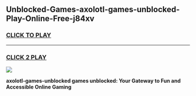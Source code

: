
## Unblocked-Games-axolotl-games-unblocked-Play-Online-Free-j84xv
<h3>
<a href="https://premium76.site?title=axolotl-games-unblocked&ref=26A">CLICK TO PLAY</a></h3>
<hr>

<h3>
<a href="https://premium76.site?title=axolotl-games-unblocked&ref=26A">CLICK 2 PLAY</a>
  
</h3>

<a href="https://premium76.site?title=axolotl-games-unblocked&ref=26A"><img src="https://clearcache.store/games.png"></a>


**axolotl-games-unblocked games unblocked: Your Gateway to Fun and Accessible Online Gaming**
